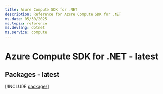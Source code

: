 ```yaml
---
title: Azure Compute SDK for .NET
description: Reference for Azure Compute SDK for .NET
ms.date: 05/30/2025
ms.topic: reference
ms.devlang: dotnet
ms.service: compute
---
```

# Azure Compute SDK for .NET - latest
## Packages - latest
[!INCLUDE [packages](compute-index.md)]